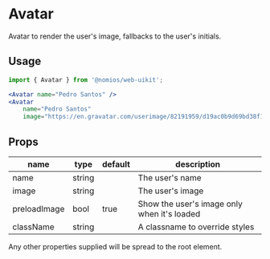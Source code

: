# Avatar

Avatar to render the user's image, fallbacks to the user's initials.

## Usage

```jsx
import { Avatar } from '@nomios/web-uikit';

<Avatar name="Pedro Santos" />
<Avatar
    name="Pedro Santos"
    image="https://en.gravatar.com/userimage/82191959/d19ac0b9d69bd38f1451cc524b77f290.jpg?size=200" />
```

## Props

| name | type | default | description |
| ---- | ---- | ------- | ----------- |
| name | string | | The user's name |
| image | string | | The user's image |
| preloadImage | bool | true | Show the user's image only when it's loaded |
| className | string | | A classname to override styles |

Any other properties supplied will be spread to the root element.
